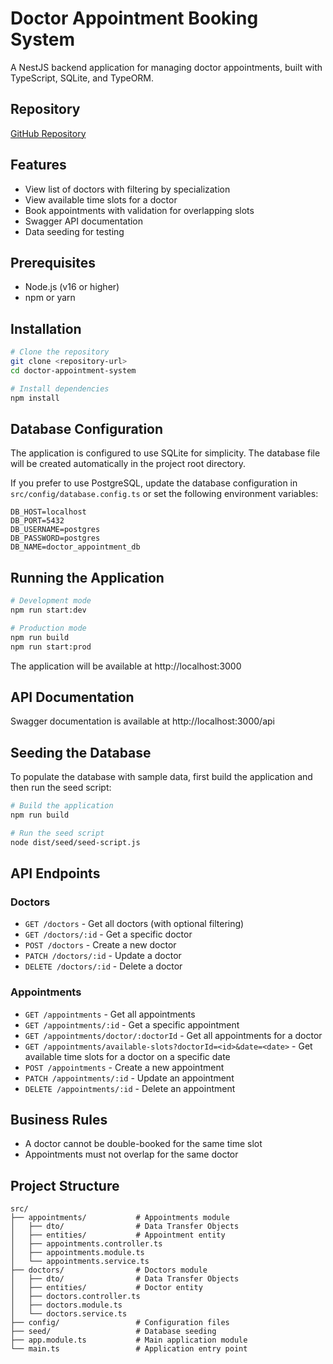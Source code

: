 
# Doctor Appointment Booking System

A NestJS backend application for managing doctor appointments, built with TypeScript, SQLite, and TypeORM.

## Repository

[GitHub Repository](https://github.com/Ashishku1502/Doctor-Appointment-Booking-System-Backend-Developer.git)

## Features

- View list of doctors with filtering by specialization
- View available time slots for a doctor
- Book appointments with validation for overlapping slots
- Swagger API documentation
- Data seeding for testing

## Prerequisites

- Node.js (v16 or higher)
- npm or yarn

## Installation

```bash
# Clone the repository
git clone <repository-url>
cd doctor-appointment-system

# Install dependencies
npm install
```

## Database Configuration

The application is configured to use SQLite for simplicity. The database file will be created automatically in the project root directory.

If you prefer to use PostgreSQL, update the database configuration in `src/config/database.config.ts` or set the following environment variables:

```
DB_HOST=localhost
DB_PORT=5432
DB_USERNAME=postgres
DB_PASSWORD=postgres
DB_NAME=doctor_appointment_db
```

## Running the Application

```bash
# Development mode
npm run start:dev

# Production mode
npm run build
npm run start:prod
```

The application will be available at http://localhost:3000

## API Documentation

Swagger documentation is available at http://localhost:3000/api

## Seeding the Database

To populate the database with sample data, first build the application and then run the seed script:

```bash
# Build the application
npm run build

# Run the seed script
node dist/seed/seed-script.js
```

## API Endpoints

### Doctors

- `GET /doctors` - Get all doctors (with optional filtering)
- `GET /doctors/:id` - Get a specific doctor
- `POST /doctors` - Create a new doctor
- `PATCH /doctors/:id` - Update a doctor
- `DELETE /doctors/:id` - Delete a doctor

### Appointments

- `GET /appointments` - Get all appointments
- `GET /appointments/:id` - Get a specific appointment
- `GET /appointments/doctor/:doctorId` - Get all appointments for a doctor
- `GET /appointments/available-slots?doctorId=<id>&date=<date>` - Get available time slots for a doctor on a specific date
- `POST /appointments` - Create a new appointment
- `PATCH /appointments/:id` - Update an appointment
- `DELETE /appointments/:id` - Delete an appointment

## Business Rules

- A doctor cannot be double-booked for the same time slot
- Appointments must not overlap for the same doctor

## Project Structure

```
src/
├── appointments/           # Appointments module
│   ├── dto/                # Data Transfer Objects
│   ├── entities/           # Appointment entity
│   ├── appointments.controller.ts
│   ├── appointments.module.ts
│   └── appointments.service.ts
├── doctors/                # Doctors module
│   ├── dto/                # Data Transfer Objects
│   ├── entities/           # Doctor entity
│   ├── doctors.controller.ts
│   ├── doctors.module.ts
│   └── doctors.service.ts
├── config/                 # Configuration files
├── seed/                   # Database seeding
├── app.module.ts           # Main application module
└── main.ts                 # Application entry point
```

